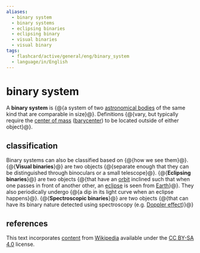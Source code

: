 ```yaml
---
aliases:
  - binary system
  - binary systems
  - eclipsing binaries
  - eclipsing binary
  - visual binaries
  - visual binary
tags:
  - flashcard/active/general/eng/binary_system
  - language/in/English
---
```


# binary system

A __binary system__ is {@{a system of two [astronomical bodies](astronomical%20object.md) of the same kind that are comparable in size}@}. Definitions {@{vary, but typically require the [center of mass](center%20of%20mass.md) ([barycenter](barycenter%20(astronomy).md)) to be located outside of either object}@}. <!--SR:!2025-07-23,280,330!2025-06-18,251,330-->

## classification

Binary systems can also be classified based on {@{how we see them}@}. {@{__Visual binaries__}@} are two objects {@{separate enough that they can be distinguished through binoculars or a small telescope}@}. {@{__Eclipsing binaries__}@} are two objects {@{that have an [orbit](orbit.md) inclined such that when one passes in front of another other, an [eclipse](eclipse.md) is seen from [Earth](Earth.md)}@}. They also periodically undergo {@{a dip in its light curve when an eclipse happens}@}. {@{__Spectroscopic binaries__}@} are two objects {@{that can have its binary nature detected using spectroscopy (e.g. [Doppler effect](Doppler%20effect.md))}@} <!--SR:!2025-05-11,222,330!2027-01-13,686,330!2025-05-19,212,310!2025-07-08,265,330!2025-08-09,296,330!2025-08-17,301,330!2025-03-06,165,310!2026-01-26,410,310-->

## references

This text incorporates [content](https://en.wikipedia.org/wiki/binary_system) from [Wikipedia](Wikipedia.md) available under the [CC BY-SA 4.0](https://creativecommons.org/licenses/by-sa/4.0/) license.
